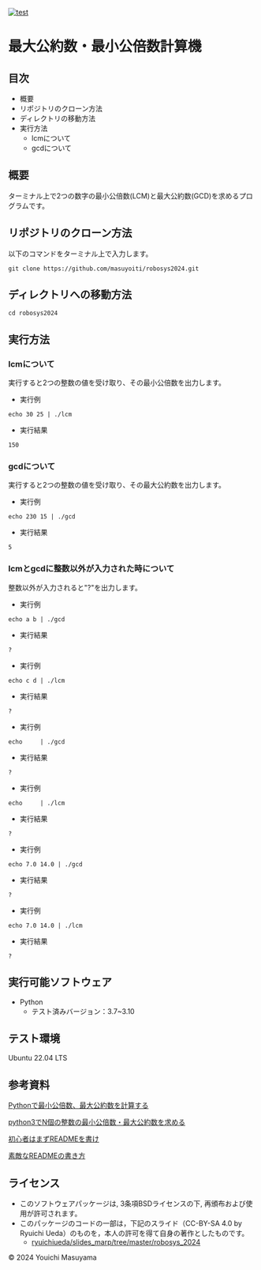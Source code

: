[![test](https://github.com/masuyoiti/robosys2024/actions/workflows/test.yml/badge.svg)](https://github.com/masuyoiti/robosys2024/actions/workflows/test.yml)
# 最大公約数・最小公倍数計算機
## 目次
- 概要
- リポジトリのクローン方法
- ディレクトリの移動方法
- 実行方法
  - lcmについて
  - gcdについて
## 概要
ターミナル上で2つの数字の最小公倍数(LCM)と最大公約数(GCD)を求めるプログラムです。
## リポジトリのクローン方法
以下のコマンドをターミナル上で入力します。
```
git clone https://github.com/masuyoiti/robosys2024.git
```
## ディレクトリへの移動方法
```
cd robosys2024
```
## 実行方法
### lcmについて
実行すると2つの整数の値を受け取り、その最小公倍数を出力します。
- 実行例
```
echo 30 25 | ./lcm
```
- 実行結果
```
150
```
### gcdについて
実行すると2つの整数の値を受け取り、その最大公約数を出力します。
- 実行例
```
echo 230 15 | ./gcd
```
- 実行結果
```
5
```
### lcmとgcdに整数以外が入力された時について
整数以外が入力されると"?"を出力します。
- 実行例
```
echo a b | ./gcd
```
- 実行結果
```
?
```
- 実行例
```
echo c d | ./lcm
```
- 実行結果
```
?
```
- 実行例
```
echo     | ./gcd
```
- 実行結果
```
?
```
- 実行例
```
echo     | ./lcm
```
- 実行結果
```
?
```
- 実行例
```
echo 7.0 14.0 | ./gcd
```
- 実行結果
```
?
```
- 実行例
```
echo 7.0 14.0 | ./lcm
```
- 実行結果
```
?
```
## 実行可能ソフトウェア
- Python
  - テスト済みバージョン：3.7~3.10
## テスト環境
Ubuntu 22.04 LTS
## 参考資料
[Pythonで最小公倍数、最大公約数を計算する](https://ictsr4.com/py/m0150.html)

[python3でN個の整数の最小公倍数・最大公約数を求める](https://qiita.com/tanahi1025/items/b5d48d1da26caffbf1f9)

[初心者はまずREADMEを書け](https://qiita.com/Canard_engineer_c_cpp/items/81ce4e53881138dbf37f)

[素敵なREADMEの書き方](https://qiita.com/koeri3/items/f85a617dcb6efebb2cab)
## ライセンス
- このソフトウェアパッケージは, 3条項BSDライセンスの下, 再頒布および使用が許可されます。
- このパッケージのコードの一部は，下記のスライド（CC-BY-SA 4.0 by Ryuichi Ueda）のものを，本人の許可を得て自身の著作としたものです。
    - [ryuichiueda/slides_marp/tree/master/robosys_2024](https://github.com/ryuichiueda/slides_marp/tree/master/robosys2024)

© 2024 Youichi Masuyama
